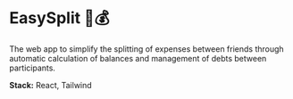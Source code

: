 # EasySplit 👫💰
The web app to simplify the splitting of expenses between friends through automatic calculation of balances and management of debts between participants.

**Stack:** React, Tailwind